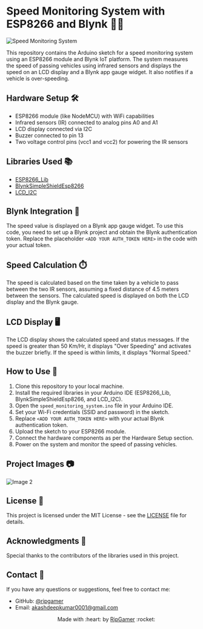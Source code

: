 # Speed Monitoring System with ESP8266 and Blynk 🚗🚀

![Speed Monitoring System](https://lh3.googleusercontent.com/pw/AIL4fc_WZmPgVpkvJWhb5YOk1w4Ti9uRzFZUOn-9p6Ot0oAEqQk2hHEsWXdNRW4_cojOBhaXiDiItx0o6tKzcslzJEvz63xbMlqWt74Yfuw2HnCEznq7FfsUpeo1SS1A3tPnzj34EJKq19bbJhh_x-2vcbg0kCMedPdvFcsN6-cxbzdaT21IdE9bKneGdHDMEjU9udnRi1u1VAYD-8XizJJXxP0O0IC00hKAG3s4L9J4rQF5Jo5NWq2t_9U3mQvMksuLSVYwac0Wb45XAWLIna97XyvLCbxYs3Ipwy2FrrAeSkSZSWcAfcWuZRX_HZZoJBsDvFJ9Uv7JueqjbBftnoHI1PJpgcBZ2t-uyjrZqPbosPzooPwboWJktwMBnWpWVgfkSJiOS9cmAC0Ze1kF69k5v5nPFOfcPtuw1E8H9RIunT1ojcDsSiiXY_1ziL38XhQms7PWUmG7TamY_tF-sWn_QiS6RMMM6nSZ-nng9MBV9xVw2BqahJhqu3WEH5sg4GwvJu45m15mkHDmtYW0FobDI2Pkall5chXZJD7j7Ka0-4Z3M2NUw1G54FQGb1Ohm7A7afuJ3OOdxsTBD4rQv9-HT_yNoWfRFhQ5YK46-j5JnVEb5MnFfJ5GfPPEkwqyGnJRPk0kPZy-fas5qsBvYYhEs3IAMci7MAZ3tnzGUNJXnkrBT28lsHm4XNkp1C-RJnkQd_aUkXJOR5I8ANva9FOTXjjMflMB5LZHgTSaQWPvq578DUV3HxSgE1j8mvvIRIrmcJIsEegATrnnnZNN3pVbVxJbNGxi2RXhk93ryb3o39IJGBTtNaTUVrON5p0gVjliwYNVSdO21T-bcF0Z-MXd2ihrXS3OEEQ8eCaomCOhRs2_OT7hkQJiaw1yFu3EfBrz26z7sAmxFdrRvdMQB7ZkhupQMg=w157-h209-no?authuser=0)

This repository contains the Arduino sketch for a speed monitoring system using an ESP8266 module and Blynk IoT platform. The system measures the speed of passing vehicles using infrared sensors and displays the speed on an LCD display and a Blynk app gauge widget. It also notifies if a vehicle is over-speeding.

## Hardware Setup 🛠️

- ESP8266 module (like NodeMCU) with WiFi capabilities
- Infrared sensors (IR) connected to analog pins A0 and A1
- LCD display connected via I2C
- Buzzer connected to pin 13
- Two voltage control pins (vcc1 and vcc2) for powering the IR sensors

## Libraries Used 📚

- [ESP8266_Lib](insert_esp8266_lib_url_here)
- [BlynkSimpleShieldEsp8266](insert_blynk_lib_url_here)
- [LCD_I2C](insert_lcd_i2c_lib_url_here)

## Blynk Integration 📡

The speed value is displayed on a Blynk app gauge widget. To use this code, you need to set up a Blynk project and obtain the Blynk authentication token. Replace the placeholder `<ADD YOUR AUTH_TOKEN HERE>` in the code with your actual token.

## Speed Calculation ⏱️

The speed is calculated based on the time taken by a vehicle to pass between the two IR sensors, assuming a fixed distance of 4.5 meters between the sensors. The calculated speed is displayed on both the LCD display and the Blynk gauge.

## LCD Display 🖥️

The LCD display shows the calculated speed and status messages. If the speed is greater than 50 Km/Hr, it displays "Over Speeding" and activates the buzzer briefly. If the speed is within limits, it displays "Normal Speed."

## How to Use 🚀

1. Clone this repository to your local machine.
2. Install the required libraries in your Arduino IDE (ESP8266_Lib, BlynkSimpleShieldEsp8266, and LCD_I2C).
3. Open the `speed_monitoring_system.ino` file in your Arduino IDE.
4. Set your Wi-Fi credentials (SSID and password) in the sketch.
5. Replace `<ADD YOUR AUTH_TOKEN HERE>` with your actual Blynk authentication token.
6. Upload the sketch to your ESP8266 module.
7. Connect the hardware components as per the Hardware Setup section.
8. Power on the system and monitor the speed of passing vehicles.

## Project Images 📷
![Image 2](https://lh3.googleusercontent.com/pw/AIL4fc_cSJ-rHZorsNdEQeb0DuDEXvq-3Na3OU0OEtPbRbkuDqq7G1UwG0oqWIR9kORcFCBd7D7Wf9DK5gNKRfm6tqZzdnh-mOFsHWRwTmczsrsiH_jAX0-UoT7g4sP9NLoOdN6RBVgjrvAoPwYnDaQgHMHozF2plH43__YcMa91O5Yfc3hDVuyZHPkZiOWjeZt_UCymuxHVC2IB7Jf4U6KqL64WJVz_xelavdsFnOQteZqL2oSVKb76eiYfDldcqEm8sTX25ea1TTsxkTS3FLKCE2xaF0-EYxbiXcwfFt8yFroQjH4xqpe70pzFiHoMYjYcGWu-FeIOv4pfgB5Hso8_CKFZJL2iVQiGd6V1o9eUpLAJZgpdYn8eyEA0Db1Wu3EDo-ZB119o2xHu7ey4w6_eHqj4hE3m2sK_SP2V2pnX4wMaKGtemzUo9abvFRZ-Zu2_E2ksbdDW4fQ2hWvB12qEWIpuWArSXbqECK9lfuOoTxQ9VFyrj0mj2nHcBFyG3pVxuEN1_ejIq8jt9B85QZxpQ9afbCpHFlUrTgK8QJ9FbYrb1ZRFrMvoS0zaoO_wGzQ78WNRAM5tLgQQ7N65qY-HmAd7tEWiyHp6tZpnNeFquVk-IIbx87MbNsY-b8sMpBAJRWApWzS15hEKGIiWpaE_KK4e7sEsimz29_h4jLKTffwUQwPtRGN92d6U88jOJFdwKrj60SICN6n56jreo6Bb4dPsX1tbVZceSrmr5UYY1OjVx8VQErxUzWJ3OoFd79Y4i9ceXb726VsyKUQ5ataA_IqvUX4JEThASJvaOPtaUKm7Ur_gpOaTeRCgFG7JtjEf3TNQ2ectyFQcG9K5eImZ1u9Oqu0q6ZZ_oHW7oUJQGY7BY4yEWGN0_jux7oec2ok65JlNOxxScRRcOHJUy-keDkOQ7Q=w673-h894-s-no?authuser=0)

## License 📜

This project is licensed under the MIT License - see the [LICENSE](LICENSE) file for details.

## Acknowledgments 🙏

Special thanks to the contributors of the libraries used in this project.

## Contact 📧

If you have any questions or suggestions, feel free to contact me:
- GitHub: [@ripgamer](https://github.com/ripgamer)
- Email: akashdeepkumar0001@gmail.com
  <p align="center">
    Made with :heart: by <a href="https://github.com/ripgamer">RipGamer</a> :rocket:
</p>
